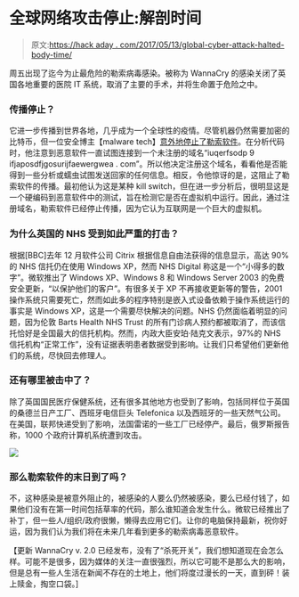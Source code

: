 # 全球网络攻击停止:解剖时间

> 原文:[https://hack aday . com/2017/05/13/global-cyber-attack-halted-body-time/](https://hackaday.com/2017/05/13/global-cyber-attack-halted-autopsy-time/)

周五出现了迄今为止最危险的勒索病毒感染。被称为 WannaCry 的感染关闭了英国各地重要的医院 IT 系统，取消了主要的手术，并将生命置于危险之中。

### 传播停止？

它进一步传播到世界各地，几乎成为一个全球性的疫情。尽管机器仍然需要加密的比特币，但一位安全博主【malware tech】[意外地停止了勒索软件](https://www.malwaretech.com/2017/05/how-to-accidentally-stop-a-global-cyber-attacks.html)。在分析代码时，他注意到恶意软件一直试图连接到一个未注册的域名“iuqerfsodp 9 ifjaposdfjgosurijfaewergwea . com”。所以他决定注册这个域名，看看他是否能得到一些分析或蠕虫试图发送回家的任何信息。相反，令他惊讶的是，这阻止了勒索软件的传播。最初他认为这是某种 kill switch，但在进一步分析后，很明显这是一个硬编码到恶意软件中的测试，旨在检测它是否在虚拟机中运行。因此，通过注册域名，勒索软件已经停止传播，因为它认为互联网是一个巨大的虚拟机。

### 为什么英国的 NHS 受到如此严重的打击？

根据[BBC]去年 12 月软件公司 Citrix 根据信息自由法获得的信息显示，高达 90%的 NHS 信托仍在使用 Windows XP，然而 NHS Digital 称这是一个“小得多的数字”。微软推出了 Windows XP、Windows 8 和 Windows Server 2003 的免费安全更新，“以保护他们的客户”。有很多关于 XP 不再接收更新等的警告，2001 操作系统只需要死亡，然而如此多的程序特别是嵌入式设备依赖于操作系统运行的事实是 Windows XP，这是一个需要尽快解决的问题。NHS 仍然面临着明显的问题，因为伦敦 Barts Health NHS Trust 的所有门诊病人预约都被取消了，而该信托恰好是全国最大的信托机构。然而，内政大臣安珀·陆克文表示，97%的 NHS 信托机构“正常工作”，没有证据表明患者数据受到影响。让我们只希望他们更新他们的系统，尽快回去修理人。

### 还有哪里被击中了？

除了英国国民医疗保健系统，还有很多其他地方也受到了影响，包括同样位于英国的桑德兰日产工厂、西班牙电信巨头 Telefonica 以及西班牙的一些天然气公司。在美国，联邦快递受到了影响，法国雷诺的一些工厂已经停产。最后，俄罗斯报告称，1000 个政府计算机系统遭到攻击。

![](../Images/0f2de90b6862c5137705e80ea1d96b37.png)

### 那么勒索软件的末日到了吗？

不，这种感染是被意外阻止的，被感染的人要么仍然被感染，要么已经付钱了，如果他们没有在第一时间包括草率的代码，那么谁知道会发生什么。微软已经推出了补丁，但一些人/组织/政府很懒，懒得去应用它们。让你的电脑保持最新，祝你好运，因为我们认为我们将在未来几年看到更多的勒索病毒恶意软件。

【更新 WannaCry v. 2.0 已经发布，没有了“杀死开关”，我们想知道现在会怎么样。可能不是很多，因为媒体的关注一直很强烈，所以它可能不是那么大的影响，但是总有一些人生活在新闻不存在的土地上，他们将度过漫长的一天，直到砰！装上赎金，掏空口袋。]